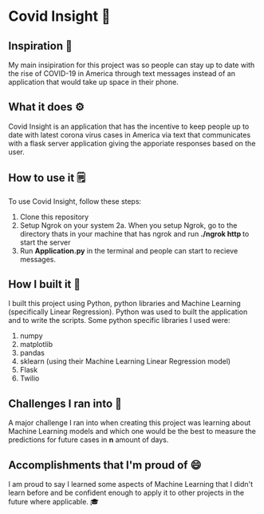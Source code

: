 # Covid Insight 🦠

## Inspiration 🤔
My main insipiration for this project was so people can stay up to date with the rise of COVID-19 in America through text messages instead of an application that would take up space in their phone. 

## What it does ⚙️
Covid Insight is an application that has the incentive to keep people up to date with latest corona virus cases in America via text that communicates with a flask server application giving the apporiate responses based on the user.

## How to use it 🗒️
To use Covid Insight, follow these steps:
  1. Clone this repository
  2. Setup Ngrok on your system
    2a. When you setup Ngrok, go to the directory thats in your machine that has ngrok and run **./ngrok http <port forward number>** to start the server
  2. Run **Application.py** in the terminal and people can start to recieve messages.

## How I built it 🔨
I built this project using Python, python libraries and Machine Learning (specifically Linear Regression). Python was used to built the application and to write the scripts. Some python specific libraries I used were:
  1. numpy
  2. matplotlib
  3. pandas
  4. sklearn (using their Machine Learning Linear Regression model)
  5. Flask
  6. Twilio

## Challenges I ran into 🚧
A major challenge I ran into when creating this project was learning about Machine Learning models and which one would be the best to measure the predictions for future cases in **n** amount of days.

## Accomplishments that I'm proud of 😄
I am proud to say I learned some aspects of Machine Learning that I didn't learn before and be confident enough to apply it to other projects in the future where applicable. 🎓

